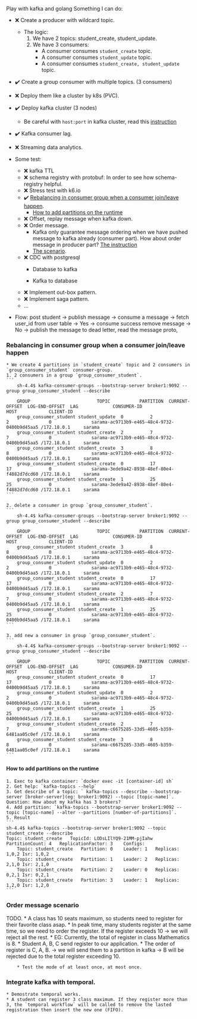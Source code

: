 Play with kafka and golang
Something I can do:


* :x: Create a producer with wildcard topic.
    * The logic: 
        1. We have 2 topics: student_create, student_update.
        2. We have 3 consumers: 
            * A consumer consumes `student_create` topic.
            * A consumer consumes `student_update` topic.
            * A consumer consumes `student_create, student_update` topic.
* :heavy_check_mark: Create a group consumer with multiple topics. (3 consumers)
* :x: Deploy them like a cluster by k8s (PVC).
* :heavy_check_mark: Deploy kafka cluster (3 nodes)
    * Be careful with `host:port` in kafka cluster, read this [instruction](https://www.confluent.io/en-gb/blog/kafka-client-cannot-connect-to-broker-on-aws-on-docker-etc/#adding-new-listener)

* :heavy_check_mark: Kafka consumer lag.
* :x: Streaming data analytics.

* Some test:
    * :x: kafka TTL
    * :x: schema registry with protobuf: In order to see how schema-registry helpful.
    * :x: Stress test with k6.io
    * :heavy_check_mark: [Rebalancing in consumer group when a consumer join/leave happen](#rebalancing-in-consumer-group-when-a-consumer-joinleave-happen).
        *  [How to add partitions on the runtime](#how-to-add-partitions-on-the-runtime)
    * :x: Offset, replay message when kafka down.
    * :x: Order message.
        * Kafka only guarantee message ordering when we have pushed message to kafka already (consumer part). How about order message in producer part? [The instruction](https://aiven.io/blog/kafka-real-ordering)
        * [The scenario](#order-message-scenario).
    * :x: CDC with postgresql
        * Database to kafka
        
        * Kafka to database
    * :x: Implement out-box pattern.
    * :x: Implement saga pattern.
    * ...



* Flow: post student -> publish message -> consume a message -> fetch user_id from user table -> Yes -> consume success remove message
                                                                                            -> No -> publish the message to dead letter, read the message proto,  


### Rebalancing in consumer group when a consumer join/leave happen
    * We create 4 partitions in `student_create` topic and 2 consumers in `group_consumer_student` consumer-group.
    1. 2 consumers in a group `group_consumer_student`.
    ```
        sh-4.4$ kafka-consumer-groups --bootstrap-server broker1:9092 --group group_consumer_student --describe

        GROUP                         TOPIC           PARTITION  CURRENT-OFFSET  LOG-END-OFFSET  LAG             CONSUMER-ID                                 HOST            CLIENT-ID
        group_consumer_student student_update  0          2               2               0               sarama-ac9713b9-e465-48c4-9732-0400b9d45aa5 /172.18.0.1     sarama
        group_consumer_student student_create  2          7               7               0               sarama-ac9713b9-e465-48c4-9732-0400b9d45aa5 /172.18.0.1     sarama
        group_consumer_student student_create  3          8               8               0               sarama-ac9713b9-e465-48c4-9732-0400b9d45aa5 /172.18.0.1     sarama
        group_consumer_student student_create  0          17              17              0               sarama-3ede9a42-8938-48ef-80e4-f4882d7dcd60 /172.18.0.1     sarama
        group_consumer_student student_create  1          25              25              0               sarama-3ede9a42-8938-48ef-80e4-f4882d7dcd60 /172.18.0.1     sarama
    ```

    2. delete a consumer in group `group_consumer_student`.
    ```
        sh-4.4$ kafka-consumer-groups --bootstrap-server broker1:9092 --group group_consumer_student --describe

        GROUP                         TOPIC           PARTITION  CURRENT-OFFSET  LOG-END-OFFSET  LAG             CONSUMER-ID                                 HOST            CLIENT-ID
        group_consumer_student student_create  3          8               8               0               sarama-ac9713b9-e465-48c4-9732-0400b9d45aa5 /172.18.0.1     sarama
        group_consumer_student student_update  0          2               2               0               sarama-ac9713b9-e465-48c4-9732-0400b9d45aa5 /172.18.0.1     sarama
        group_consumer_student student_create  0          17              17              0               sarama-ac9713b9-e465-48c4-9732-0400b9d45aa5 /172.18.0.1     sarama
        group_consumer_student student_create  2          7               7               0               sarama-ac9713b9-e465-48c4-9732-0400b9d45aa5 /172.18.0.1     sarama
        group_consumer_student student_create  1          25              25              0               sarama-ac9713b9-e465-48c4-9732-0400b9d45aa5 /172.18.0.1     sarama
    ```

    3. add new a consumer in group `group_consumer_student`.
    ```
        sh-4.4$ kafka-consumer-groups --bootstrap-server broker1:9092 --group group_consumer_student --describe

        GROUP                         TOPIC           PARTITION  CURRENT-OFFSET  LOG-END-OFFSET  LAG             CONSUMER-ID                                 HOST            CLIENT-ID
        group_consumer_student student_create  0          17              17              0               sarama-ac9713b9-e465-48c4-9732-0400b9d45aa5 /172.18.0.1     sarama
        group_consumer_student student_update  0          2               2               0               sarama-ac9713b9-e465-48c4-9732-0400b9d45aa5 /172.18.0.1     sarama
        group_consumer_student student_create  1          25              25              0               sarama-ac9713b9-e465-48c4-9732-0400b9d45aa5 /172.18.0.1     sarama
        group_consumer_student student_create  2          7               7               0               sarama-c6675285-33d5-4605-b359-6481aa05c0ef /172.18.0.1     sarama
        group_consumer_student student_create  3          8               8               0               sarama-c6675285-33d5-4605-b359-6481aa05c0ef /172.18.0.1     sarama
    ```

#### How to add partitions on the runtime
    1. Exec to kafka container: `docker exec -it [container-id] sh`
    2. Get help: `kafka-topics --help`
    3. Get describe of a topic: ` kafka-topics --describe --bootstrap-server [broker-server](eg: broker1:9092) --topic [topic-name]`. Question: How about my kafka has 3 brokers?
    4. Add partition: `kafka-topics --bootstrap-server broker1:9092 --topic [topic-name] --alter --partitions [number-of-partitions]`.
    5. Result
    ```
    sh-4.4$ kafka-topics --bootstrap-server broker1:9092 --topic student_create --describe
    Topic: student_create	TopicId: LODsLIlYQ9-21MM-pjIahw	PartitionCount: 4	ReplicationFactor: 3	Configs: 
        Topic: student_create	Partition: 0	Leader: 1	Replicas: 1,0,2	Isr: 1,0,2
        Topic: student_create	Partition: 1	Leader: 2	Replicas: 2,1,0	Isr: 2,1,0
        Topic: student_create	Partition: 2	Leader: 0	Replicas: 0,2,1	Isr: 0,2,1
        Topic: student_create	Partition: 3	Leader: 1	Replicas: 1,2,0	Isr: 1,2,0
    ```

### Order message scenario
TODO.
    * A class has 10 seats maximum, so students need to register for their favorite class asap. 
    * In peak time, many students register at the same time, so we need to order the register. If the register exceeds 10 -> we will reject all the rest.
    * EG: Currently, the total of register in class Mathematics is 8.
        * Student A, B, C send register to our application.
        * The order of register is C, A, B. -> we will send them to a partition in kafka -> B will be rejected due to the total register exceeding 10.

        * Test the mode of at least once, at most once.

### Integrate kafka with temporal.
    * Demostrate temporal works.
    * A student can register 3 class maximum. If they register more than 3, the `temporal workflow` will be called to remove the lasted registration then insert the new one (FIFO).
